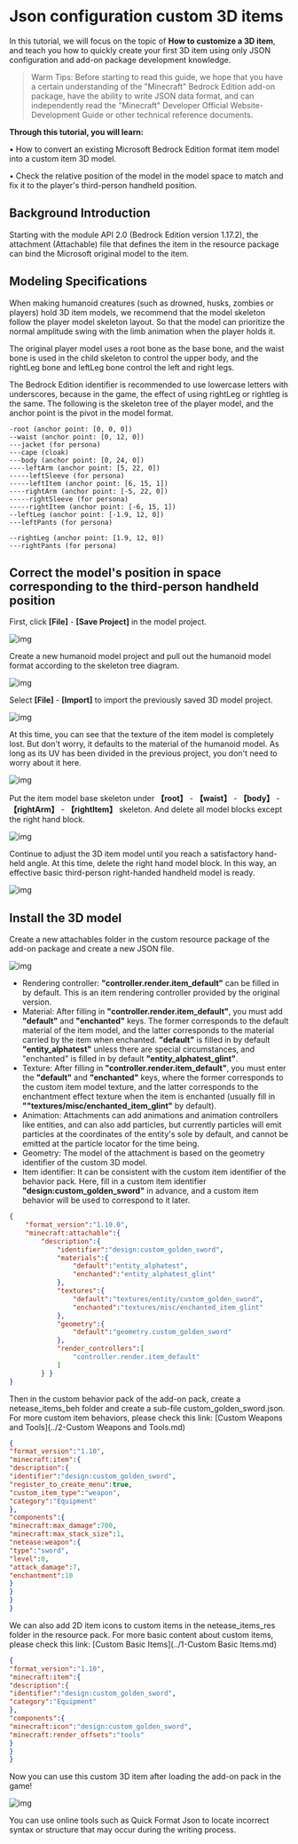 # Json configuration custom 3D items 

In this tutorial, we will focus on the topic of **How to customize a 3D item**, and teach you how to quickly create your first 3D item using only JSON configuration and add-on package development knowledge. 

> Warm Tips: Before starting to read this guide, we hope that you have a certain understanding of the "Minecraft" Bedrock Edition add-on package, have the ability to write JSON data format, and can independently read the "Minecraft" Developer Official Website-Development Guide or other technical reference documents. 

**Through this tutorial, you will learn:** 

• How to convert an existing Microsoft Bedrock Edition format item model into a custom item 3D model. 

• Check the relative position of the model in the model space to match and fix it to the player's third-person handheld position. 

## Background Introduction 

Starting with the module API 2.0 (Bedrock Edition version 1.17.2), the attachment (Attachable) file that defines the item in the resource package can bind the Microsoft original model to the item. 

## Modeling Specifications 

When making humanoid creatures (such as drowned, husks, zombies or players) hold 3D item models, we recommend that the model skeleton follow the player model skeleton layout. So that the model can prioritize the normal amplitude swing with the limb animation when the player holds it. 

The original player model uses a root bone as the base bone, and the waist bone is used in the child skeleton to control the upper body, and the rightLeg bone and leftLeg bone control the left and right legs. 

The Bedrock Edition identifier is recommended to use lowercase letters with underscores, because in the game, the effect of using rightLeg or rightleg is the same. The following is the skeleton tree of the player model, and the anchor point is the pivot in the model format. 

``` 
-root (anchor point: [0, 0, 0]) 
--waist (anchor point: [0, 12, 0]) 
---jacket (for persona) 
---cape (cloak) 
---body (anchor point: [0, 24, 0]) 
----leftArm (anchor point: [5, 22, 0]) 
-----leftSleeve (for persona) 
-----leftItem (anchor point: [6, 15, 1]) 
----rightArm (anchor point: [-5, 22, 0]) 
-----rightSleeve (for persona) 
-----rightItem (anchor point: [-6, 15, 1]) 
--leftLeg (anchor point: [-1.9, 12, 0]) 
---leftPants (for persona)

--rightLeg (anchor point: [1.9, 12, 0]) 
---rightPants (for persona) 
``` 

## Correct the model's position in space corresponding to the third-person handheld position 

First, click **[File]** - **[Save Project]** in the model project. 

![img](./images/1_0.png) 

Create a new humanoid model project and pull out the humanoid model format according to the skeleton tree diagram. 

![img](./images/2_0.png) 

Select **[File]** - **[Import]** to import the previously saved 3D model project. 

![img](./images/3_0.png) 

At this time, you can see that the texture of the item model is completely lost. But don't worry, it defaults to the material of the humanoid model. As long as its UV has been divided in the previous project, you don't need to worry about it here. 

![img](./images/4_0.png) 

Put the item model base skeleton under **【root】** - **【waist】** - **【body】** - **【rightArm】** - **【rightItem】** skeleton. And delete all model blocks except the right hand block. 

![img](./images/5_0.png) 

Continue to adjust the 3D item model until you reach a satisfactory hand-held angle. At this time, delete the right hand model block. In this way, an effective basic third-person right-handed handheld model is ready. 

![img](./images/6_0.png) 

## Install the 3D model 

Create a new attachables folder in the custom resource package of the add-on package and create a new JSON file. 

![img](./images/7_0.png) 

- Rendering controller: **"controller.render.item_default"** can be filled in by default. This is an item rendering controller provided by the original version. 
- Material: After filling in **"controller.render.item_default"**, you must add **"default"** and **"enchanted"** keys. The former corresponds to the default material of the item model, and the latter corresponds to the material carried by the item when enchanted. **"default"** is filled in by default **"entity_alphatest"** unless there are special circumstances, and "enchanted" is filled in by default **"entity_alphatest_glint"**. 
- Texture: After filling in **"controller.render.item_default"**, you must enter the **"default"** and **"enchanted"** keys, where the former corresponds to the custom item model texture, and the latter corresponds to the enchantment effect texture when the item is enchanted (usually fill in **""textures/misc/enchanted_item_glint"** by default). 
- Animation: Attachments can add animations and animation controllers like entities, and can also add particles, but currently particles will emit particles at the coordinates of the entity's sole by default, and cannot be emitted at the particle locator for the time being. 
- Geometry: The model of the attachment is based on the geometry identifier of the custom 3D model. 
- Item identifier: It can be consistent with the custom item identifier of the behavior pack. Here, fill in a custom item identifier **"design:custom_golden_sword"** in advance, and a custom item behavior will be used to correspond to it later. 




```json
{
    "format_version":"1.10.0",
    "minecraft:attachable":{
        "description":{
            "identifier":"design:custom_golden_sword",
            "materials":{
                "default":"entity_alphatest",
                "enchanted":"entity_alphatest_glint"
            },
            "textures":{
                "default":"textures/entity/custom_golden_sword",
                "enchanted":"textures/misc/enchanted_item_glint"
            },
            "geometry":{
                "default":"geometry.custom_golden_sword"
            },
            "render_controllers":[
                "controller.render.item_default"
            ]
        } } 
} 
``` 

Then in the custom behavior pack of the add-on pack, create a netease_items_beh folder and create a sub-file custom_golden_sword.json. For more custom item behaviors, please check this link: [Custom Weapons and Tools](../2-Custom Weapons and Tools.md) 

```json 
{ 
"format_version":"1.10", 
"minecraft:item":{ 
"description":{ 
"identifier":"design:custom_golden_sword", 
"register_to_create_menu":true, 
"custom_item_type":"weapon", 
"category":"Equipment" 
}, 
"components":{ 
"minecraft:max_damage":700, 
"minecraft:max_stack_size":1, 
"netease:weapon":{ 
"type":"sword", 
"level":0, 
"attack_damage":7, 
"enchantment":10 
} 
} 
} 
}

``` 

We can also add 2D item icons to custom items in the netease_items_res folder in the resource pack. For more basic content about custom items, please check this link: [Custom Basic Items](../1-Custom Basic Items.md) 

```json 
{ 
"format_version":"1.10", 
"minecraft:item":{ 
"description":{ 
"identifier":"design:custom_golden_sword", 
"category":"Equipment" 
}, 
"components":{ 
"minecraft:icon":"design:custom_golden_sword", 
"minecraft:render_offsets":"tools" 
} 
} 
} 
``` 

Now you can use this custom 3D item after loading the add-on pack in the game! 

![img](./images/8_0.png) 

You can use online tools such as Quick Format Json to locate incorrect syntax or structure that may occur during the writing process. 
